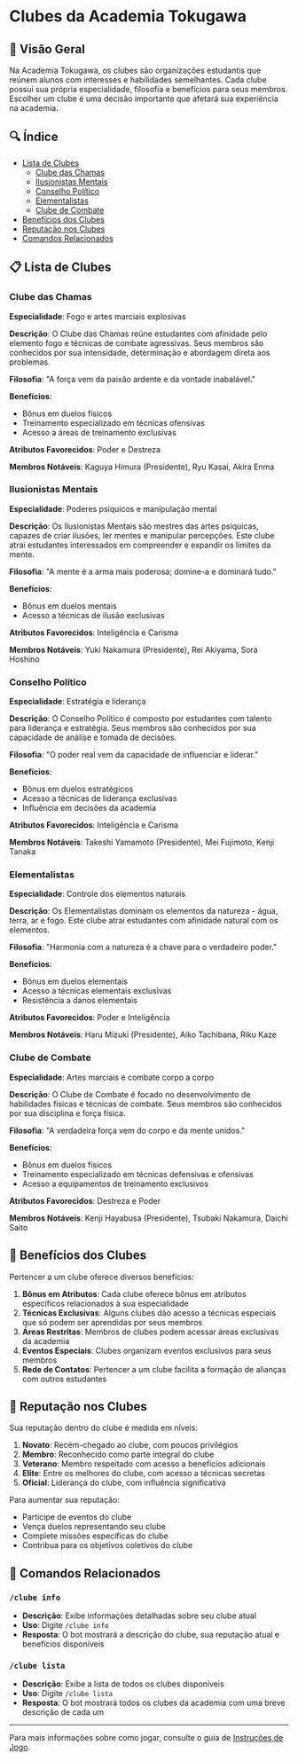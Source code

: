 # Clubes da Academia Tokugawa

## 🏫 Visão Geral

Na Academia Tokugawa, os clubes são organizações estudantis que reúnem alunos com interesses e habilidades semelhantes. Cada clube possui sua própria especialidade, filosofia e benefícios para seus membros. Escolher um clube é uma decisão importante que afetará sua experiência na academia.

## 🔍 Índice

- [Lista de Clubes](#lista-de-clubes)
  - [Clube das Chamas](#clube-das-chamas)
  - [Ilusionistas Mentais](#ilusionistas-mentais)
  - [Conselho Político](#conselho-político)
  - [Elementalistas](#elementalistas)
  - [Clube de Combate](#clube-de-combate)
- [Benefícios dos Clubes](#benefícios-dos-clubes)
- [Reputação nos Clubes](#reputação-nos-clubes)
- [Comandos Relacionados](#comandos-relacionados)

## 📋 Lista de Clubes

### Clube das Chamas

**Especialidade**: Fogo e artes marciais explosivas

**Descrição**: O Clube das Chamas reúne estudantes com afinidade pelo elemento fogo e técnicas de combate agressivas. Seus membros são conhecidos por sua intensidade, determinação e abordagem direta aos problemas.

**Filosofia**: "A força vem da paixão ardente e da vontade inabalável."

**Benefícios**:
- Bônus em duelos físicos
- Treinamento especializado em técnicas ofensivas
- Acesso a áreas de treinamento exclusivas

**Atributos Favorecidos**: Poder e Destreza

**Membros Notáveis**: Kaguya Himura (Presidente), Ryu Kasai, Akira Enma

### Ilusionistas Mentais

**Especialidade**: Poderes psíquicos e manipulação mental

**Descrição**: Os Ilusionistas Mentais são mestres das artes psíquicas, capazes de criar ilusões, ler mentes e manipular percepções. Este clube atrai estudantes interessados em compreender e expandir os limites da mente.

**Filosofia**: "A mente é a arma mais poderosa; domine-a e dominará tudo."

**Benefícios**:
- Bônus em duelos mentais
- Acesso a técnicas de ilusão exclusivas

**Atributos Favorecidos**: Inteligência e Carisma

**Membros Notáveis**: Yuki Nakamura (Presidente), Rei Akiyama, Sora Hoshino

### Conselho Político

**Especialidade**: Estratégia e liderança

**Descrição**: O Conselho Político é composto por estudantes com talento para liderança e estratégia. Seus membros são conhecidos por sua capacidade de análise e tomada de decisões.

**Filosofia**: "O poder real vem da capacidade de influenciar e liderar."

**Benefícios**:
- Bônus em duelos estratégicos
- Acesso a técnicas de liderança exclusivas
- Influência em decisões da academia

**Atributos Favorecidos**: Inteligência e Carisma

**Membros Notáveis**: Takeshi Yamamoto (Presidente), Mei Fujimoto, Kenji Tanaka

### Elementalistas

**Especialidade**: Controle dos elementos naturais

**Descrição**: Os Elementalistas dominam os elementos da natureza - água, terra, ar e fogo. Este clube atrai estudantes com afinidade natural com os elementos.

**Filosofia**: "Harmonia com a natureza é a chave para o verdadeiro poder."

**Benefícios**:
- Bônus em duelos elementais
- Acesso a técnicas elementais exclusivas
- Resistência a danos elementais

**Atributos Favorecidos**: Poder e Inteligência

**Membros Notáveis**: Haru Mizuki (Presidente), Aiko Tachibana, Riku Kaze

### Clube de Combate

**Especialidade**: Artes marciais e combate corpo a corpo

**Descrição**: O Clube de Combate é focado no desenvolvimento de habilidades físicas e técnicas de combate. Seus membros são conhecidos por sua disciplina e força física.

**Filosofia**: "A verdadeira força vem do corpo e da mente unidos."

**Benefícios**:
- Bônus em duelos físicos
- Treinamento especializado em técnicas defensivas e ofensivas
- Acesso a equipamentos de treinamento exclusivos

**Atributos Favorecidos**: Destreza e Poder

**Membros Notáveis**: Kenji Hayabusa (Presidente), Tsubaki Nakamura, Daichi Saito

## 💪 Benefícios dos Clubes

Pertencer a um clube oferece diversos benefícios:

1. **Bônus em Atributos**: Cada clube oferece bônus em atributos específicos relacionados à sua especialidade
2. **Técnicas Exclusivas**: Alguns clubes dão acesso a técnicas especiais que só podem ser aprendidas por seus membros
3. **Áreas Restritas**: Membros de clubes podem acessar áreas exclusivas da academia
4. **Eventos Especiais**: Clubes organizam eventos exclusivos para seus membros
5. **Rede de Contatos**: Pertencer a um clube facilita a formação de alianças com outros estudantes

## 🌟 Reputação nos Clubes

Sua reputação dentro do clube é medida em níveis:

1. **Novato**: Recém-chegado ao clube, com poucos privilégios
2. **Membro**: Reconhecido como parte integral do clube
3. **Veterano**: Membro respeitado com acesso a benefícios adicionais
4. **Elite**: Entre os melhores do clube, com acesso a técnicas secretas
5. **Oficial**: Liderança do clube, com influência significativa

Para aumentar sua reputação:
- Participe de eventos do clube
- Vença duelos representando seu clube
- Complete missões específicas do clube
- Contribua para os objetivos coletivos do clube

## 📝 Comandos Relacionados

### `/clube info`
- **Descrição**: Exibe informações detalhadas sobre seu clube atual
- **Uso**: Digite `/clube info`
- **Resposta**: O bot mostrará a descrição do clube, sua reputação atual e benefícios disponíveis

### `/clube lista`
- **Descrição**: Exibe a lista de todos os clubes disponíveis
- **Uso**: Digite `/clube lista`
- **Resposta**: O bot mostrará todos os clubes da academia com uma breve descrição de cada um

---

Para mais informações sobre como jogar, consulte o guia de [Instruções de Jogo](./Instrucoes_de_Jogo.md).
